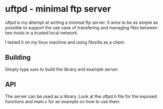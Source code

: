 uftpd - minimal ftp server
==========================

uftpd is my attempt at writing a minimal ftp server.
It aims to be as simple as possible to support the use case of
transfering and managing files between two hosts in a trusted local network.

I tested it on my linux machine and using filezilla as a client.

Building
--------

Simply type `make` to build the library and example server.

API
---

The server can be used as a library. 
Look at the uftpd.h file for the exposed functions and main.c for an example
on how to use them.

